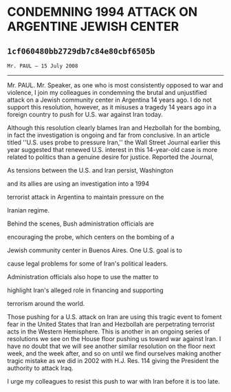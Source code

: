 # CONDEMNING 1994 ATTACK ON ARGENTINE JEWISH CENTER
## `1cf060480bb2729db7c84e80cbf6505b`
`Mr. PAUL — 15 July 2008`

---


Mr. PAUL. Mr. Speaker, as one who is most consistently opposed to war 
and violence, I join my colleagues in condemning the brutal and 
unjustified attack on a Jewish community center in Argentina 14 years 
ago. I do not support this resolution, however, as it misuses a tragedy 
14 years ago in a foreign country to push for U.S. war against Iran 
today.

Although this resolution clearly blames Iran and Hezbollah for the 
bombing, in fact the investigation is ongoing and far from conclusive. 
In an article titled ''U.S. uses probe to pressure Iran,'' the Wall 
Street Journal earlier this year suggested that renewed U.S. interest 
in this 14-year-old case is more related to politics than a genuine 
desire for justice. Reported the Journal,




 As tensions between the U.S. and Iran persist, Washington 


 and its allies are using an investigation into a 1994 


 terrorist attack in Argentina to maintain pressure on the 


 Iranian regime.



 Behind the scenes, Bush administration officials are 


 encouraging the probe, which centers on the bombing of a 


 Jewish community center in Buenos Aires. One U.S. goal is to 


 cause legal problems for some of Iran's political leaders. 


 Administration officials also hope to use the matter to 


 highlight Iran's alleged role in financing and supporting 


 terrorism around the world.


Those pushing for a U.S. attack on Iran are using this tragic event 
to foment fear in the United States that Iran and Hezbollah are 
perpetrating terrorist acts in the Western Hemisphere. This is another 
in an ongoing series of resolutions we see on the House floor pushing 
us toward war against Iran. I have no doubt that we will see another 
similar resolution on the floor next week, and the week after, and so 
on until we find ourselves making another tragic mistake as we did in 
2002 with H.J. Res. 114 giving the President the authority to attack 
Iraq.

I urge my colleagues to resist this push to war with Iran before it 
is too late.